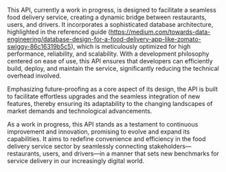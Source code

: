 This API, currently a work in progress, is designed to facilitate a seamless food delivery service, creating a dynamic bridge between restaurants, users, and drivers. It incorporates a sophisticated database architecture, highlighted in the referenced guide (https://medium.com/towards-data-engineering/database-design-for-a-food-delivery-app-like-zomato-swiggy-86c16319b5c5), which is meticulously optimized for high performance, reliability, and scalability. With a development philosophy centered on ease of use, this API ensures that developers can efficiently build, deploy, and maintain the service, significantly reducing the technical overhead involved.

Emphasizing future-proofing as a core aspect of its design, the API is built to facilitate effortless upgrades and the seamless integration of new features, thereby ensuring its adaptability to the changing landscapes of market demands and technological advancements.

As a work in progress, this API stands as a testament to continuous improvement and innovation, promising to evolve and expand its capabilities. It aims to redefine convenience and efficiency in the food delivery service sector by seamlessly connecting stakeholders—restaurants, users, and drivers—in a manner that sets new benchmarks for service delivery in our increasingly digital world.
